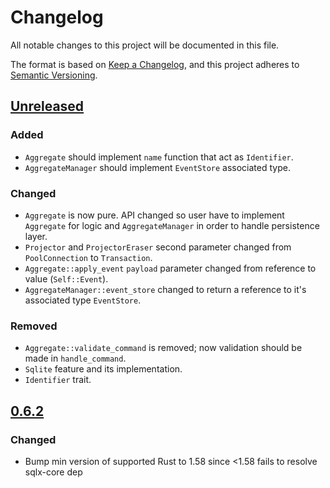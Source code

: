 # Changelog

All notable changes to this project will be documented in this file.

The format is based on [Keep a Changelog](https://keepachangelog.com/en/1.0.0/),
and this project adheres to [Semantic Versioning](https://semver.org/spec/v2.0.0.html).

## [Unreleased]

### Added

- `Aggregate` should implement `name` function that act as `Identifier`.
- `AggregateManager` should implement `EventStore` associated type.

### Changed

- `Aggregate` is now pure. API changed so user have to implement `Aggregate` for logic and `AggregateManager` in 
  order to handle persistence layer.
- `Projector` and `ProjectorEraser` second parameter changed from `PoolConnection` to `Transaction`.
- `Aggregate::apply_event` `payload` parameter changed from reference to value (`Self::Event`).
- `AggregateManager::event_store` changed to return a reference to it's associated type `EventStore`.

### Removed

- `Aggregate::validate_command` is removed; now validation should be made in `handle_command`.
- `Sqlite` feature and its implementation.
- `Identifier` trait.

## [0.6.2]

### Changed

- Bump min version of supported Rust to 1.58 since <1.58 fails to resolve sqlx-core dep

[Unreleased]: https://github.com/primait/event_sourcing.rs/compare/0.6.2...HEAD
[0.6.2]: https://github.com/primait/event_sourcing.rs/compare/0.6.1...0.6.2
